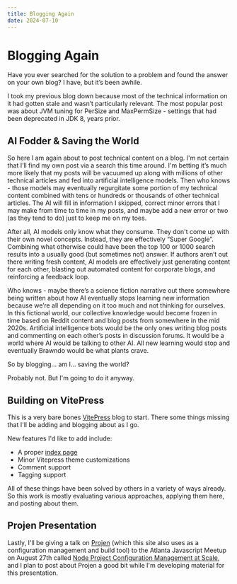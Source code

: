 ```yaml
---
title: Blogging Again
date: 2024-07-10
---
```


# Blogging Again

Have you ever searched for the solution to a problem and found the answer on your own blog? I have, but it’s been awhile.

I took my previous blog down because most of the technical information on it had gotten stale and wasn’t particularly relevant. The most popular post was about JVM tuning for PerSize and MaxPermSize - settings that had been deprecated in JDK 8, years prior.  

## AI Fodder & Saving the World

So here I am again about to post technical content on a blog. I'm not certain that I’ll find my own post via a search this time around. I'm betting it’s much more likely that my posts will be vacuumed up along with millions of other technical articles and fed into artificial intelligence models. Then who knows - those models may eventually regurgitate some portion of my technical content combined with tens or hundreds or thousands of other technical articles. The AI will fill in information I skipped, correct minor errors that I may make from time to time in my posts, and maybe add a new error or two (as they tend to do) just to keep me on my toes.


After all, AI models only know what they consume. They don't come up with their own novel concepts. Instead, they are effectively “Super Google”. Combining what otherwise could have been the top 100 or 1000 search results into a usually good (but sometimes not) answer. If authors aren’t out there writing fresh content, AI models are effectively just generating content for each other, blasting out automated content for corporate blogs, and reinforcing a feedback loop. 

Who knows - maybe there’s a science fiction narrative out there somewhere being written about how AI eventually stops learning new information because we’re all depending on it too much and not thinking for ourselves. In this fictional world, our collective knowledge would become frozen in time based on Reddit content and blog posts from somewhere in the mid 2020s. Artificial intelligence bots would be the only ones writing blog posts and commenting on each other’s posts in discussion forums. It would be a world where AI would be talking to other AI. All new learning would stop and eventually Brawndo would be what plants crave.

So by blogging… am I… saving the world? 

Probably not. But I'm going to do it anyway.

## Building on VitePress

This is a very bare bones [VitePress](https://vitepress.dev/) blog to start. There some things missing that I'll be adding and blogging about as I go.

New features I'd like to add include:

- A proper [index page](/posts/)
- Minor Vitepress theme customizations
- Comment support
- Tagging support

All of these things have been solved by others in a variety of ways already. So this work is mostly evaluating various approaches, applying them here, and posting about them.

## Projen Presentation

Lastly, I'll be giving a talk on [Projen](https://projen.io/) (which this site also uses as a configuration management and build tool) to the Atlanta Javascript Meetup on August 27th called [Node Project Configuration Management at Scale](https://www.meetup.com/atlantajavascript/events/301988391/), and I plan to post about Projen a good bit while I'm developing material for this presentation.